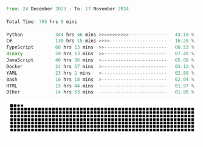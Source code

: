 <!--START_SECTION:waka-->

```rust
From: 24 December 2023 - To: 17 November 2024

Total Time: 785 hrs 8 mins

Python            344 hrs 46 mins >>>>>>>>>>>--------------   43.10 %
C#                130 hrs 15 mins >>>>---------------------   16.28 %
TypeScript        68 hrs 13 mins  >>-----------------------   08.53 %
Binary            59 hrs 13 mins  >>-----------------------   07.40 %
JavaScript        40 hrs 36 mins  >------------------------   05.08 %
Docker            24 hrs 57 mins  >------------------------   03.12 %
YAML              23 hrs 2 mins   >------------------------   02.88 %
Bash              16 hrs 18 mins  >------------------------   02.04 %
HTML              15 hrs 44 mins  -------------------------   01.97 %
Other             14 hrs 53 mins  -------------------------   01.86 %
```

<!--END_SECTION:waka-->


<picture>
  <source media="(prefers-color-scheme: dark)" srcset="https://raw.githubusercontent.com/jeerawut97/jeerawut97/output/github-contribution-grid-snake.svg">
  <img alt="github contribution grid snake animation" src="https://raw.githubusercontent.com/jeerawut97/jeerawut97/output/github-contribution-grid-snake.svg">
</picture>
